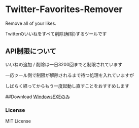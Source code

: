 # Twitter-Favorites-Remover
Remove all of your likes.

Twitterのいいねをすべて削除(解除)するツールです

## API制限について
いいねの追加 / 削除は一日3200回までと制限されています

一応ツール側で制限が解除されるまで待つ処理を入れていますが

しばらく経ってからもう一度起動し直すことをおすすめします

##Download
[WindowsEXEのみ](https://github.com/CubeZeero/Twitter-Favorites-Remover/releases/tag/1.0)

### License
MIT License
